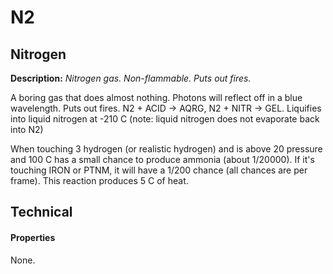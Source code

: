 # N2
## Nitrogen

**Description:**  *Nitrogen gas. Non-flammable. Puts out fires.*

A boring gas that does almost nothing. Photons will reflect off in a blue wavelength. Puts out fires.
N2 + ACID -> AQRG, N2 + NITR -> GEL. Liquifies into liquid nitrogen at -210 C (note: liquid nitrogen does not 
evaporate back into N2)

When touching 3 hydrogen (or realistic hydrogen) and is above 20 pressure and 100 C has a small chance to produce ammonia
(about 1/20000). If it's touching IRON or PTNM, it will have a 1/200 chance (all chances are per frame). This reaction produces 
5 C of heat.

## Technical

#### Properties
None.